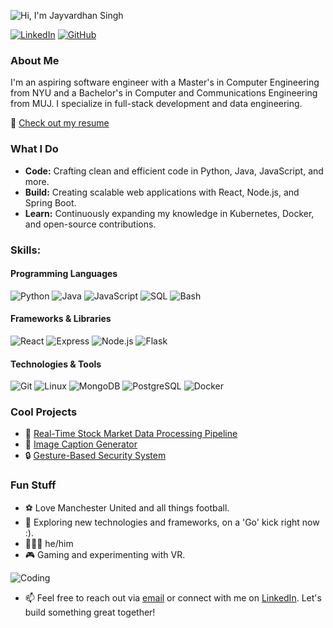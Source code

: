 ![Hi, I'm Jayvardhan Singh](https://media.giphy.com/media/v1.Y2lkPTc5MGI3NjExeDMwNzcyeGJzdWF3d2s3a29wYXhtY3FhcWlwdmZvZGMwZzNsd3o3aiZlcD12MV9pbnRlcm5hbF9naWZfYnlfaWQmY3Q9Zw/8IF2r8rB3ksv7uJTfE/giphy.gif)

[![LinkedIn](https://img.shields.io/badge/LinkedIn-0077B5?style=flat-square&logo=linkedin&logoColor=white)](https://www.linkedin.com/in/jayvardhan-singh/)
[![GitHub](https://img.shields.io/badge/GitHub-100000?style=flat-square&logo=github&logoColor=white)](https://github.com/nomed11)

### About Me

I'm an aspiring software engineer with a Master's in Computer Engineering from NYU and a Bachelor's in Computer and Communications Engineering from MUJ. I specialize in full-stack development and data engineering.

📄 [Check out my resume](https://github.com/nomed11/resume)

### What I Do

- **Code:** Crafting clean and efficient code in Python, Java, JavaScript, and more.
- **Build:** Creating scalable web applications with React, Node.js, and Spring Boot.
- **Learn:** Continuously expanding my knowledge in Kubernetes, Docker, and open-source contributions.

### Skills:
#### Programming Languages
![Python](https://img.shields.io/badge/Python-3776AB?style=for-the-badge&logo=python&logoColor=white)
![Java](https://img.shields.io/badge/Java-007396?style=for-the-badge&logo=java&logoColor=white)
![JavaScript](https://img.shields.io/badge/JavaScript-F7DF1E?style=for-the-badge&logo=javascript&logoColor=black)
![SQL](https://img.shields.io/badge/SQL-4479A1?style=for-the-badge&logo=sql&logoColor=white)
![Bash](https://img.shields.io/badge/Bash-4EAA25?style=for-the-badge&logo=gnu-bash&logoColor=white)

#### Frameworks & Libraries
![React](https://img.shields.io/badge/React-61DAFB?style=for-the-badge&logo=react&logoColor=black)
![Express](https://img.shields.io/badge/Express-000000?style=for-the-badge&logo=express&logoColor=white)
![Node.js](https://img.shields.io/badge/Node.js-339933?style=for-the-badge&logo=nodedotjs&logoColor=white)
![Flask](https://img.shields.io/badge/Flask-000000?style=for-the-badge&logo=flask&logoColor=white)

#### Technologies & Tools
![Git](https://img.shields.io/badge/Git-F05032?style=for-the-badge&logo=git&logoColor=white)
![Linux](https://img.shields.io/badge/Linux-FCC624?style=for-the-badge&logo=linux&logoColor=black)
![MongoDB](https://img.shields.io/badge/MongoDB-47A248?style=for-the-badge&logo=mongodb&logoColor=white)
![PostgreSQL](https://img.shields.io/badge/PostgreSQL-336791?style=for-the-badge&logo=postgresql&logoColor=white)
![Docker](https://img.shields.io/badge/Docker-2496ED?style=for-the-badge&logo=docker&logoColor=white)

### Cool Projects

- 🌟 [Real-Time Stock Market Data Processing Pipeline](https://github.com/nomed11/TradingData-Dashboard)
- 📸 [Image Caption Generator](https://github.com/nomed11/s23_deepLearning_miniproject)
- 🔒 [Gesture-Based Security System](https://github.com/nomed11/RTES_Embedded-Sentry)

### Fun Stuff

- ⚽ Love Manchester United and all things football.
- 🚀 Exploring new technologies and frameworks, on a 'Go' kick right now :).
- 🙋🏽‍♂️ he/him
- 🎮 Gaming and experimenting with VR.

![Coding](https://media.giphy.com/media/ZVik7pBtu9dNS/giphy.gif)

- 📫 Feel free to reach out via [email](mailto:jayvardhan.singh@nyu.edu) or connect with me on [LinkedIn](https://www.linkedin.com/in/jayvardhan-singh/). Let's build something great together!
